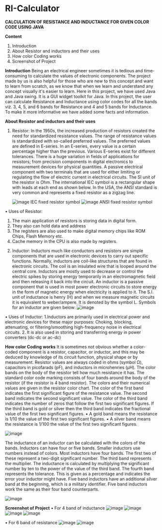 # RI-Calculator
**CALCULATION OF RESISTANCE AND INDUCTANCE FOR GIVEN COLOR CODE USING JAVA**

**Content**
1. Introduction
2. About Resistor and inductors and their uses
3. How color Coding works
4. Screenshot of Project

**Introduction**
Being an electrical engineer sometimes it is tedious and time-consuming to calculate the values of electronic components.  The project made by us is also helpful for those who are new to this concept and want to learn from scratch, as we know that when we learn and understand any concept visually it's easier to learn. Here in this project, we have used Java and Java swing. It is a GUI widget toolkit for Java. In this project, the user can calculate Resistance and Inductance using color codes for all the bands viz. 3, 4, 5, and 6 bands for Resistance and 4 and 5 bands for Inductance. To make it more informative we have added some facts and information.

**About Resistor and inductors and their uses**
1) Resistor:
   In the 1950s, the increased production of resistors created the need for standardized resistance values. The range of resistance values is standardized with so-called preferred values. The preferred values are defined in E-series. In an E-series, every value is a certain percentage higher than the previous. Various E-series exist for different tolerances. There is a huge variation in fields of applications for resistors; from precision components in digital electronics to measurement devices for physical quantities. A passive electrical component with two terminals that are used for either limiting or regulating the flow of electric current in electrical circuits. The SI unit of the resistor is Ohm. The international IEC symbol is a rectangular shape with leads at each end as shown below. In the USA, the ANSI standard is very common and represents a fixed resistor as a zigzag line.
   
   ![image](https://user-images.githubusercontent.com/91628704/182653617-9df6fca9-9288-412f-865d-b8235146506c.png)
   IEC fixed resistor symbol
   ![image](https://user-images.githubusercontent.com/91628704/182654170-ec56a709-d1d0-4e97-9eaf-f64765dea33e.png)
   ANSI fixed resistor symbol
   
•	Uses of Resistor:
1.	The main application of resistors is storing data in digital form.
2.	They also can hold data and address
3.	The registers are also used to make digital memory chips like ROM Chips, Flash Memory etc.
4.	Cache memory in the CPU is also made by registers.

2) Inductor:
Inductors much like conductors and resistors are simple components that are used in electronic devices to carry out specific functions. Normally, inductors are coil-like structures that are found in electronic circuits. The coil is an insulated wire that is looped around the central core. Inductors are mostly used to decrease or control the electric spikes by storing energy temporarily in an electromagnetic field and then releasing it back into the circuit. An inductor is a passive component that is used in most power electronic circuits to store energy in the form of magnetic energy when electricity is applied to it. The S.I. unit of inductance is henry (H) and when we measure magnetic circuits it is equivalent to weber/ampere. It is denoted by the symbol L. Symbols for an inductor are given below:
![image](https://user-images.githubusercontent.com/91628704/182654596-ebeea63d-0a30-43a3-bbd4-3fe93c4115cf.png)

•	Uses of Inductor:
1.Inductors are primarily used in electrical power and electronic devices for these major purposes: Choking, blocking, attenuating, or filtering/smoothing high-frequency noise in electrical circuits.
2. It is also used in storing and transferring energy in power converters (dc-dc or ac-dc)

**How color Coding works**
It is sometimes not obvious whether a color-coded component is a resistor, capacitor, or inductor, and this may be deduced by knowledge of its circuit function, physical shape or by measurement. Resistor values are always coded in ohms (symbol Ω), capacitors in picofarads (pF), and inductors in microhenries (µH). The color bands on the body of the resistor tell how much resistance it has. The standard color code marking consists of four bands around the body of the resistor (if the resistor is 4 band resistor). The colors and their numerical values are given in the resistor color chart. The color of the first band indicates the first significant figure of the resistance value. The second band indicates the second significant value. The color of the third band indicates the number of zeros that follow the first two significant figures. If the third band is gold or silver then the third band indicates the fractional value of the first two significant figures.
▪ A gold band means the resistance is 1/10 the value of the first two significant figures.
▪ A silver band means the resistance is 1/100 the value of the first two significant figures.

![image](https://user-images.githubusercontent.com/91628704/182655242-c54f74da-306d-4049-8b3e-70b6b314ead2.png)

The inductance of an inductor can be calculated with the colors of the bands. Inductors can have four or five bands. Smaller inductors use numbers instead of colors. Most inductors have four bands. The first two of these represent a two-digit significant number. The third band represents the multiplier. The inductance is calculated by multiplying the significant number by ten to the power of the value of the third band. The fourth band represents the tolerance. This is given as a percentage and indicates the error your inductor might have. Five band inductors have an additional silver band at the beginning, which is a military identifier. Five band inductors work the same as their four band counterparts.

![image](https://user-images.githubusercontent.com/91628704/182655370-645d0f37-b843-436d-b493-112bd10a0c3f.png)

**Screenshot of Project**
•	For 4 band of inductance
![image](https://user-images.githubusercontent.com/91628704/182655578-87577a32-f628-4df8-a6ed-531d2daaff13.png)
![image](https://user-images.githubusercontent.com/91628704/182655608-07a6aa7d-15f5-4606-9c4d-21da8ab786a9.png)
![image](https://user-images.githubusercontent.com/91628704/182655643-9ad27d89-6999-46cd-bc08-39d0aaa85da1.png)
![image](https://user-images.githubusercontent.com/91628704/182655674-38283de2-4c3d-4e44-9747-5af8acb09dbf.png)

•	For 6 band of resistance
![image](https://user-images.githubusercontent.com/91628704/182655769-ea70a940-ff73-444a-a5c1-6f324a0c7d78.png)
![image](https://user-images.githubusercontent.com/91628704/182655805-01d60523-7a7f-4697-84d4-2c43b59fbbb0.png)
